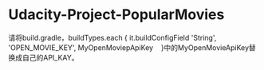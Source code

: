 # Udacity-Project-PopularMovies
请将build.gradle，buildTypes.each {
        it.buildConfigField 'String', 'OPEN_MOVIE_KEY', MyOpenMoviepApiKey
    }中的MyOpenMovieApiKey替换成自己的API_KAY。
    
